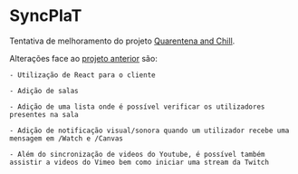 # SyncPlaT
Tentativa de melhoramento do projeto [Quarentena and Chill](https://github.com/xSerpine/Quarentena-And-Chill).

Alterações face ao [projeto anterior](https://quarentena-chill.herokuapp.com/) são:

	- Utilização de React para o cliente
	
	- Adição de salas
	
  	- Adição de uma lista onde é possível verificar os utilizadores presentes na sala
	
  	- Adição de notificação visual/sonora quando um utilizador recebe uma mensagem em /Watch e /Canvas
	
  	- Além do sincronização de videos do Youtube, é possível também assistir a videos do Vimeo bem como iniciar uma stream da Twitch
  
